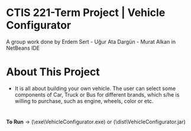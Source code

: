 # CTIS 221-Term Project | Vehicle Configurator 

  A group work done by Erdem Sert - Uğur Ata Dargün - Murat Alkan in NetBeans IDE

# About This Project
- It is all about building your own vehicle. The user can
select some components of Car, Truck or Bus for different brands, which s/he is willing to
purchase, such as engine, wheels, color or etc.
#
**To Run** -> (\exe\VehicleConfigurator.exe) or (\dist\VehicleConfigurator.jar)

